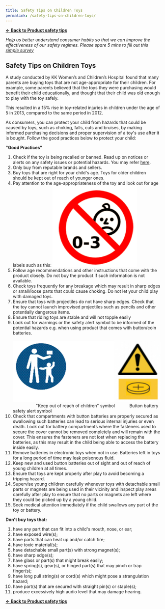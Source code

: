 ```yaml
---
title: Safety Tips on Children Toys
permalink: /safety-tips-on-children-toys/
---
```

**[&#8592; Back to Product safety tips](/consumers/product-safety-tips/children-product)**

*Help us better understand consumer habits so that we can improve the effectiveness of our safety regimes. Please spare 5 mins to fill out this [simple survey](https://form.gov.sg/63a160c3cf15ee00129a4ab4)*

## Safety Tips on Children Toys
A study conducted by KK Women’s and Children’s Hospital found that many parents are buying toys that are not age-appropriate for their children. For example, some parents believed that the toys they were purchasing would benefit their child educationally, and thought that their child was old enough to play with the toy safely.

This resulted in a 15% rise in toy-related injuries in children under the age of 5 in 2013, compared to the same period in 2012.

As consumers, you can protect your child from hazards that could be caused by toys, such as choking, falls, cuts and bruises, by making informed purchasing decisions and proper supervision of a toy's use after it is bought. Follow the good practices below to protect your child:

**"Good Practices"** <br>
1. Check if the toy is being recalled or banned. Read up on notices or alerts on any safety issues or potential hazards. You may refer [here](https://www.consumerproductsafety.gov.sg/consumers/product-safety-alerts-and-recalls/children-apparel).
2. Only buy from reputable brands and sellers.
3. Buy toys that are right for your child's age. Toys for older children should be kept out of reach of younger ones.
4. Pay attention to the age-appropriateness of the toy and look out for age labels such as this:
<img src="/images/product-safety-tips/age-appropriateness-labels-of-the-toy.png" alt="age appropriateness labels of the toy" style="width:274px;height:264px;"><br>
5. Follow age recommendations and other instructions that come with the product closely. Do not buy the product if such information is not available.
6. Check toys frequently for any breakage which may result in sharp edges or small/loose parts that could cause choking. Do not let your child play with damaged toys.
7. Ensure that toys with projectiles do not have sharp edges. Check that the toy cannot launch improvised projectiles such as pencils and other potentially dangerous items.
8. Ensure that riding toys are stable and will not topple easily
9. Look out for warnings or the safety alert symbol to be informed of the potential hazards e.g. when using product that comes with button/coin batteries.<br><br>
<img src="/images/product-safety-tips/keep-out-of-children-button-battery-symbol.png" style="width:500px;height:200px;"><br>
&nbsp;&nbsp;&nbsp;&nbsp;&nbsp;&nbsp;&nbsp;&nbsp;&nbsp;&nbsp;&nbsp;&nbsp;&nbsp;&nbsp;&nbsp;&nbsp;&nbsp;&nbsp;&nbsp;"Keep out of reach of children" symbol&nbsp;&nbsp;&nbsp;&nbsp;&nbsp;&nbsp;&nbsp;&nbsp;&nbsp;&nbsp;&nbsp;&nbsp;Button battery safety alert symbol<br>
10. Check that compartments with button batteries are properly secured as swallowing such batteries can lead to serious internal injuries or even death. Look out for battery compartments where the fasteners used to secure the cover cannot be removed completely and will remain with the cover. This ensures the fasteners are not lost when replacing the batteries, as this may result in the child being able to access the battery inside easily.
11. Remove batteries in electronic toys when not in use. Batteries left in toys for a long period of time may leak poisonous fluid.
12. Keep new and used button batteries out of sight and out of reach of young children at all times.
13. Ensure that toys are kept properly after play to avoid becoming a tripping hazard.
14. Supervise young children carefully whenever toys with detachable small parts or magnets are being used in their vicinity and inspect play areas carefully after play to ensure that no parts or magnets are left where they could be picked up by a young child.
15. Seek medical attention immediately if the child swallows any part of the toy or battery.

**Don't buy toys that:** <br>
1. have any part that can fit into a child's mouth, nose, or ear; <br>
2. have exposed wire(s); <br>
3. have parts that can heat up and/or catch fire; <br>
4. have toxic material(s); <br>
5. have detachable small part(s) with strong magnet(s); <br>
6. have sharp edge(s); <br>
7. have glass or part(s) that might break easily; <br>
8. have spring(s), gear(s), or hinged part(s) that may pinch or trap finger(s); <br>
9. have long pull string(s) or cord(s) which might pose a strangulation hazard; <br>
10. have part(s) that are secured with straight pin(s) or staple(s); <br>
11. produce excessively high audio level that may damage hearing.


**[&#8592; Back to Product safety tips](/consumers/product-safety-tips/children-product)**